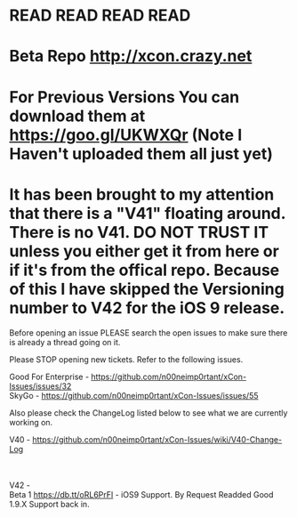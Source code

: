 # READ READ READ READ

# Beta Repo http://xcon.crazy.net
# For Previous Versions You can download them at https://goo.gl/UKWXQr (Note I Haven't uploaded them all just yet)

# It has been brought to my attention that there is a "V41" floating around. There is no V41. DO NOT TRUST IT unless you either get it from here or if it's from the offical repo. Because of this I have skipped the Versioning number to V42 for the iOS 9 release.

Before opening an issue PLEASE search the open issues to make sure there is already a thread going on it.

Please STOP opening new tickets. Refer to the following issues.

Good For Enterprise - https://github.com/n00neimp0rtant/xCon-Issues/issues/32 <br />
SkyGo - https://github.com/n00neimp0rtant/xCon-Issues/issues/55 <br />

Also please check the ChangeLog listed below to see what we are currently working on.

V40 - https://github.com/n00neimp0rtant/xCon-Issues/wiki/V40-Change-Log<br />
<br />
<br />

V42 - <br />
Beta 1 https://db.tt/oRL6PrFI - iOS9 Support. By Request Readded Good 1.9.X Support back in.


